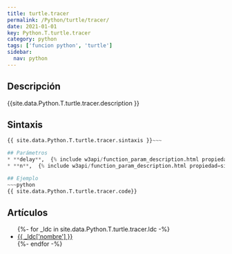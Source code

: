 ```yaml
---
title: turtle.tracer
permalink: /Python/turtle/tracer/
date: 2021-01-01
key: Python.T.turtle.tracer
category: python
tags: ['funcion python', 'turtle']
sidebar: 
  nav: python
---
```


## Descripción
{{site.data.Python.T.turtle.tracer.description }}

## Sintaxis
~~~python
{{ site.data.Python.T.turtle.tracer.sintaxis }}~~~

## Parámetros
* **delay**,  {% include w3api/function_param_description.html propiedad=site.data.Python.T.turtle.tracer valor="delay" %}
* **n**,  {% include w3api/function_param_description.html propiedad=site.data.Python.T.turtle.tracer valor="n" %}

## Ejemplo
~~~python
{{ site.data.Python.T.turtle.tracer.code}}
~~~

## Artículos
<ul>
{%- for _ldc in site.data.Python.T.turtle.tracer.ldc -%}
   <li>
       <a href="{{_ldc['url'] }}">{{ _ldc['nombre'] }}</a>
   </li>
{%- endfor -%}
</ul>
